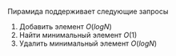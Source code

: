 Пирамида поддерживает следующие запросы
1. Добавить элемент $O(logN)$
2. Найти минимальный элемент $O(1)$
3. Удалить минимальный элемент $O(logN)$
